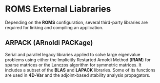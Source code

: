 # ROMS External Liabraries

Depending on the **ROMS** configuration, several third-party
libraries are required for linking and compiling an
application. 

## ARPACK (ARnoldi PACKage)

Serial and parallel legacy libraries applied to solve
large eigenvalue problems using either the Implicitly
Restarted Arnoldi Method (**IRAM**) for sparse matrices or
the Lanczos algorithm for symmetric matrices. It includes
a subset of the **BLAS** and **LAPACK** libraries. Some of its
functions are used in **4D-Var** and the adjoint-based
stability analysis propagators. 